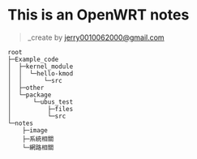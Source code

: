 # This is an OpenWRT notes

>_create by jerry0010062000@gmail.com

```
root				
├─Example_code
│  ├─kernel_module
│  │  └─hello-kmod
│  │      └─src
│  ├─other
│  └─package
│      └─ubus_test
│          ├─files
│          └─src
└─notes
    ├─image
    ├─系統相關
    └─網路相關
```